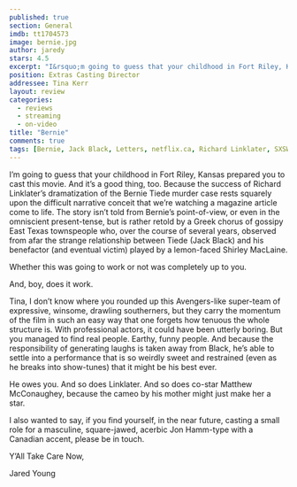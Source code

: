 ```yaml
---
published: true
section: General
imdb: tt1704573
image: bernie.jpg
author: jaredy
stars: 4.5
excerpt: "I&rsquo;m going to guess that your childhood in Fort Riley, Kansas prepared you to cast this movie. And it&rsquo;s a good thing, too. Because the success of Richard Linklater&rsquo;s dramatization of the Bernie Tiede murder case rests squarely upon the difficult narrative conceit that we&rsquo;re watching a magazine article come to life. The story isn&rsquo;t told from Bernie&rsquo;s point-of-view, or even in the omniscient present-tense, but is rather retold by a Greek chorus of gossipy East Texas townspeople who, over the course of several years, observed from afar the strange relationship between Tiede (Jack Black) and his benefactor (and eventual victim) played by a lemon-faced Shirley MacLaine." 
position: Extras Casting Director
addressee: Tina Kerr
layout: review
categories:
  - reviews
  - streaming
  - on-video
title: "Bernie"
comments: true
tags: [Bernie, Jack Black, Letters, netflix.ca, Richard Linklater, SXSW, Texas, true crime]
---
```

<p>I&rsquo;m going to guess that your childhood in Fort Riley, Kansas prepared you to cast this movie. And it&rsquo;s a good thing, too. Because the success of Richard Linklater&rsquo;s dramatization of the Bernie Tiede murder case rests squarely upon the difficult narrative conceit that we&rsquo;re watching a magazine article come to life. The story isn&rsquo;t told from Bernie&rsquo;s point-of-view, or even in the omniscient present-tense, but is rather retold by a Greek chorus of gossipy East Texas townspeople who, over the course of several years, observed from afar the strange relationship between Tiede (Jack Black) and his benefactor (and eventual victim) played by a lemon-faced Shirley MacLaine.</p>
<p>Whether this was going to work or not was completely up to you.&nbsp;</p>
<p>And, boy, does it work.&nbsp;</p>
<p>Tina, I don&rsquo;t know where you rounded up this Avengers-like super-team of expressive, winsome, drawling southerners, but they carry the momentum of the film in such an easy way that one forgets how tenuous the whole structure is. With professional actors, it could have been utterly boring. But you managed to find real people. Earthy, funny people. And because the responsibility of generating laughs is taken away from Black, he&rsquo;s able to settle into a performance that is so weirdly sweet and restrained (even as he breaks into show-tunes) that it might be his best ever.</p>
<p>He owes you. And so does Linklater. And so does co-star Matthew McConaughey, because the cameo by his mother might just make her a star.</p>
<p>I also wanted to say, if you find yourself, in the near future, casting a small role for a masculine, square-jawed, acerbic Jon Hamm-type with a Canadian accent, please be in touch.&nbsp;</p>
<p>Y&rsquo;All Take Care Now,&nbsp;</p>
<p>Jared Young</p>
